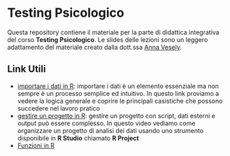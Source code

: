 # Testing Psicologico

Questa repository contiene il materiale per la parte di didattica integrativa del corso **Testing Psicologico**. Le slides delle lezioni sono un leggero adattamento del materiale creato dalla dott.ssa [Anna Vesely](https://www.linkedin.com/in/annavesely/).

## Link Utili

- [importare i dati in R](https://filippogambarota.github.io/corsoR/extra/importing_data.html): importare i dati è un elemento essenziale ma non sempre è un processo semplice ed intuitivo. In questo link proviamo a vedere la logica generale e coprire le principali casistiche che possono succedere nel lavoro pratico
- [gestire un progetto in R](https://www.youtube.com/watch?v=MvdVqB5brZo): gestire un progetto con script, dati esterni e output può essere complesso. In questo video vediamo come organizzare un progetto di analisi dei dati usando uno strumento disponibile in **R Studio** chiamato **R Project**
- [Funzioni in R](extra/funzioni.html)